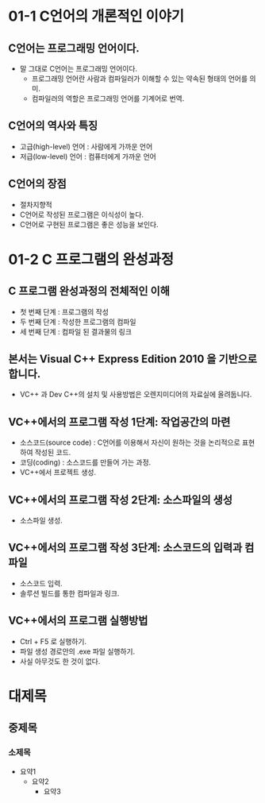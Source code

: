 # 01-1 C언어의 개론적인 이야기

## C언어는 프로그래밍 언어이다.
* 말 그대로 C언어는 프로그래밍 언어이다.
    * 프로그래밍 언어란 사람과 컴파일러가 이해할 수 있는 약속된 형태의 언어를 의미.
    * 컴파일러의 역할은 프로그래밍 언어를 기계어로 번역.

## C언어의 역사와 특징
* 고급(high-level) 언어 : 사람에게 가까운 언어
* 저급(low-level) 언어 : 컴퓨터에게 가까운 언어

## C언어의 장점
* 절차지향적
* C언어로 작성된 프로그램은 이식성이 높다.
* C언어로 구현된 프로그램은 좋은 성능을 보인다.

# 01-2 C 프로그램의 완성과정

## C 프로그램 완성과정의 전체적인 이해
* 첫 번째 단계 : 프로그램의 작성
* 두 번째 단계 : 작성한 프로그램의 컴파일
* 세 번째 단계 : 컴파일 된 결과물의 링크

## 본서는 Visual C++ Express Edition 2010 을 기반으로 합니다.
* VC++ 과 Dev C++의 설치 및 사용방법은 오렌지미디어의 자료실에 올려둡니다.

## VC++에서의 프로그램 작성 1단계: 작업공간의 마련
* 소스코드(source code) : C언어를 이용해서 자신이 원하는 것을 논리적으로 표현하여 작성된 코드.
* 코딩(coding) : 소스코드를 만들어 가는 과정.
* VC++에서 프로젝트 생성.

## VC++에서의 프로그램 작성 2단계: 소스파일의 생성
* 소스파일 생성.

## VC++에서의 프로그램 작성 3단계: 소스코드의 입력과 컴파일
* 소스코드 입력.
* 솔루션 빌드를 통한 컴파일과 링크.

## VC++에서의 프로그램 실행방법
* Ctrl + F5 로 실행하기.
* 파일 생성 경로안의 .exe 파일 실행하기.
* 사실 아무것도 한 것이 없다.


# 대제목
## 중제목
### 소제목

* 요약1
    + 요약2
        + 요약3